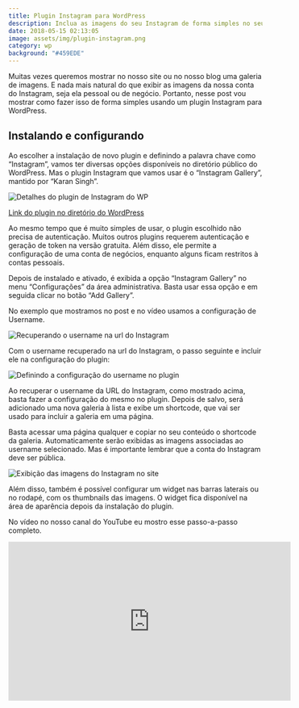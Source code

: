 ```yaml
---
title: Plugin Instagram para WordPress
description: Inclua as imagens do seu Instagram de forma simples no seu WordPress
date: 2018-05-15 02:13:05
image: assets/img/plugin-instagram.png
category: wp
background: "#459EDE"
---
```

Muitas vezes queremos mostrar no nosso site ou no nosso blog uma galeria de imagens. E nada mais natural do que exibir as imagens da nossa conta do Instagram, seja ela pessoal ou de negócio. Portanto, nesse post vou mostrar como fazer isso de forma simples usando um plugin Instagram para WordPress.

## Instalando e configurando

Ao escolher a instalação de novo plugin e definindo a palavra chave como “Instagram”, vamos ter diversas opções disponíveis no diretório público do WordPress. Mas o plugin Instagram que vamos usar é o “Instagram Gallery”, mantido por “Karan Singh”.

![Detalhes do plugin de Instagram do WP](assets/img/detalhes-plugin-insta.png "Plugin do Instagram para WordPress")

[Link do plugin no diretório do WordPress](https://br.wordpress.org/plugins/insta-gallery/)

Ao mesmo tempo que é muito simples de usar, o plugin escolhido não precisa de autenticação. Muitos outros plugins requerem autenticação e geração de token na versão gratuita. Além disso, ele permite a configuração de uma conta de negócios, enquanto alguns ficam restritos à contas pessoais.

Depois de instalado e ativado, é exibida a opção “Instagram Gallery” no menu “Configurações” da área administrativa. Basta usar essa opção e em seguida clicar no botão “Add Gallery”.

No exemplo que mostramos no post e no vídeo usamos a configuração de Username.

![Recuperando o username na url do Instagram](assets/img/username.png "Identificando o username do Instagram")

Com o username recuperado na url do Instagram, o passo seguinte e incluir ele na configuração do plugin:

![Definindo a configuração do username no plugin](assets/img/configuracao.png "Configuração do username do Instagram")

Ao recuperar o username da URL do Instagram, como mostrado acima, basta fazer a configuração do mesmo no plugin. Depois de salvo, será adicionado uma nova galeria à lista e exibe um shortcode, que vai ser usado para incluir a galeria em uma página.

Basta acessar uma página qualquer e copiar no seu conteúdo o shortcode da galeria. Automaticamente serão exibidas as imagens associadas ao username selecionado. Mas é importante lembrar que a conta do Instagram deve ser pública.

![Exibição das imagens do Instagram no site](assets/img/galeria-plugin-insta.png "Galeria com imagens do Instagram")

Além disso, também é possível configurar um widget nas barras laterais ou no rodapé, com os thumbnails das imagens. O widget fica disponível na área de aparência depois da instalação do plugin.

No vídeo no nosso canal do YouTube eu mostro esse passo-a-passo completo.

<iframe width="560" height="315" src="https://www.youtube.com/embed/-yoLqfTCZeQ" frameborder="0" allow="accelerometer; autoplay; clipboard-write; encrypted-media; gyroscope; picture-in-picture" allowfullscreen></iframe>